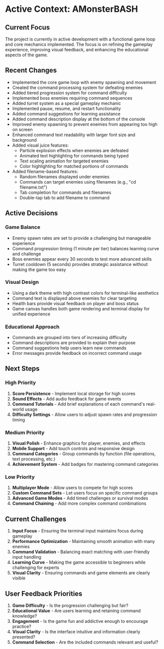 # Active Context: AMonsterBASH

## Current Focus
The project is currently in active development with a functional game loop and core mechanics implemented. The focus is on refining the gameplay experience, improving visual feedback, and enhancing the educational aspects of the game.

## Recent Changes
- Implemented the core game loop with enemy spawning and movement
- Created the command processing system for defeating enemies
- Added tiered progression system for command difficulty
- Implemented boss enemies requiring command sequences
- Added turret system as a special gameplay mechanic
- Implemented pause, resume, and restart functionality
- Added command suggestions for learning assistance
- Added command description display at the bottom of the console
- Improved enemy spawning to prevent enemies from appearing too high on screen
- Enhanced command text readability with larger font size and background
- Added visual juice features:
  - Particle explosion effects when enemies are defeated
  - Animated text highlighting for commands being typed
  - Text scaling animation for targeted enemies
  - Color highlighting for matched portions of commands
- Added filename-based features:
  - Random filenames displayed under enemies
  - Commands can target enemies using filenames (e.g., "cd filename.txt")
  - Tab completion for commands and filenames
  - Double-tap tab to add filename to command

## Active Decisions

### Game Balance
- Enemy spawn rates are set to provide a challenging but manageable experience
- Command progression timing (1 minute per tier) balances learning curve and challenge
- Boss enemies appear every 30 seconds to test more advanced skills
- Turret cooldown (5 seconds) provides strategic assistance without making the game too easy

### Visual Design
- Using a dark theme with high contrast colors for terminal-like aesthetics
- Command text is displayed above enemies for clear targeting
- Health bars provide visual feedback on player and boss status
- Game canvas handles both game rendering and terminal display for unified experience

### Educational Approach
- Commands are grouped into tiers of increasing difficulty
- Command descriptions are provided to explain their purpose
- Command suggestions help users learn new commands
- Error messages provide feedback on incorrect command usage

## Next Steps

### High Priority
1. **Score Persistence** - Implement local storage for high scores
2. **Sound Effects** - Add audio feedback for game events
3. **Command Tutorials** - Add brief explanations of each command's real-world usage
4. **Difficulty Settings** - Allow users to adjust spawn rates and progression timing

### Medium Priority
1. **Visual Polish** - Enhance graphics for player, enemies, and effects
2. **Mobile Support** - Add touch controls and responsive design
3. **Command Categories** - Group commands by function (file operations, text processing, etc.)
4. **Achievement System** - Add badges for mastering command categories

### Low Priority
1. **Multiplayer Mode** - Allow users to compete for high scores
2. **Custom Command Sets** - Let users focus on specific command groups
3. **Advanced Game Modes** - Add timed challenges or survival modes
4. **Command Chaining** - Add more complex command combinations

## Current Challenges

1. **Input Focus** - Ensuring the terminal input maintains focus during gameplay
2. **Performance Optimization** - Maintaining smooth animation with many enemies
3. **Command Validation** - Balancing exact matching with user-friendly input handling
4. **Learning Curve** - Making the game accessible to beginners while challenging for experts
5. **Visual Clarity** - Ensuring commands and game elements are clearly visible

## User Feedback Priorities

1. **Game Difficulty** - Is the progression challenging but fair?
2. **Educational Value** - Are users learning and retaining command knowledge?
3. **Engagement** - Is the game fun and addictive enough to encourage practice?
4. **Visual Clarity** - Is the interface intuitive and information clearly presented?
5. **Command Selection** - Are the included commands relevant and useful?
